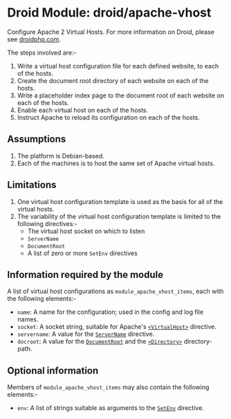 # Droid Module: droid/apache-vhost

Configure Apache 2 Virtual Hosts. For more information on Droid, please see
[droidphp.com](http://droidphp.com).

The steps involved are:-

1. Write a virtual host configuration file for each defined website, to each of
   the hosts.
2. Create the document root directory of each website on each of the hosts.
3. Write a placeholder index page to the document root of each website on each
   of the hosts.
4. Enable each virtual host on each of the hosts.
5. Instruct Apache to reload its configuration on each of the hosts.


## Assumptions

1. The platform is Debian-based.
2. Each of the machines is to host the same set of Apache virtual hosts.


## Limitations

1. One virtual host configuration template is used as the basis for all of the
   virtual hosts.
2. The variability of the virtual host configuration template is limited to the
   following directives:-
   - The virtual host socket on which to listen
   - `ServerName`
   - `DocumentRoot`
   - A list of zero or more `SetEnv` directives


## Information required by the module

A list of virtual host configurations as `module_apache_vhost_items`, each with
the following elements:-

- `name`: A name for the configuration; used in the config and log file names.
- `socket`: A socket string, suitable for Apache's
  [`<VirtualHost>`][VirtualHost] directive.
- `servername`: A value for the [`ServerName`][ServerName] directive.
- `docroot`: A value for the [`DocumentRoot`][DocumentRoot] and the
  [`<Directory>`][Directory] directory-path.


## Optional information

Members of `module_apache_vhost_items` may also contain the following
elements:-

- `env`: A list of strings suitable as arguments to the [`SetEnv`][SetEnv]
  directive.


[Directory]: <https://httpd.apache.org/docs/2.4/mod/core.html#directory>
[DocumentRoot]: <https://httpd.apache.org/docs/2.4/mod/core.html#documentroot>
[ServerName]: <https://httpd.apache.org/docs/2.4/mod/core.html#servername>
[SetEnv]: <https://httpd.apache.org/docs/2.4/mod/mod_env.html#setenv>
[VirtualHost]: <https://httpd.apache.org/docs/2.4/mod/core.html#virtualhost>
